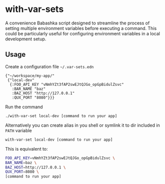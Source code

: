 # with-var-sets
A convenience Babashka script designed to streamline the process of setting multiple environment variables before executing a command.
This could be particularly useful for configuring environment variables in a local development setup.

## Usage
Create a configuration file `~/.var-sets.edn`
```edn
{"~/workspace/my-app/"
 {"local-dev"
  {:FOO_API_KEY "vNmhYZt3fAP2swEJtQJGo_opGpBidulZsvc"
   :BAR_NAME "baz"
   :BAZ_HOST "http://127.0.0.1"
   :QUX_PORT "8080"}}}
```
Run the command
```
./with-var-set local-dev [command to run your app]
```
Alternatively you can create alias in you shell or symlink it to dir included in `PATH` variable
```
with-var-set local-dev [command to run your app]
```

This is equivalent to:
```bash
FOO_API_KEY=vNmhYZt3fAP2swEJtQJGo_opGpBidulZsvc \
BAR_NAME=baz \
BAZ_HOST=http://127.0.0.1 \
QUX_PORT=8080 \
[command to run your app]
```

